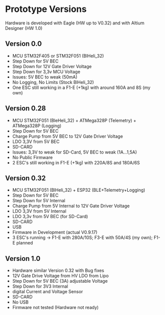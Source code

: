 # Prototype Versions

Hardware is developed with Eagle (HW up to V0.32) and with Altium Designer (HW 1.0)

## Version 0.0
- MCU STM32F405 or STM32F051 (BlHeli_32)
- Step Down for 5V BEC
- Step Down for 12V Gate Driver Voltage
- Step Down for 3,3v MCU Voltage
- Issues: 5V BEC to weak (50mA)
- No Logging, No Limits (Stock BlHeli_32)
- One ESC still working in a F1-E (+1kg) with around 160A and 8S (my own)

## Version 0.28
- MCU STM32F051 (BleHeli_32) + ATMega328P (Telemetry) + ATMega328P (Logging)
- Step Down for 5V BEC
- Charge Pump from 5V BEC to 12V Gate Driver Voltage
- LDO 3,3V from 5V BEC
- SD-CARD
- Issues: 3,3V to weak for SD-Card, 5V BEC to weak (1A...1,5A)
- No Public Firmware
- 2 ESC's still working in F1-E (+1kg) with 220A/8S and 180A/6S

## Version 0.32
- MCU STM32F051 (BlHeli_32) + ESP32 (BLE+Telemetry+Logging)
- Step Down for 5V BEC
- Step Down for 5V Internal
- Charge Pump from 5V Internal to 12V Gate Driver Voltage
- LDO 3,3V from 5V Internal
- LDO 3,3v from 5V BEC (for SD-Card)
- SD-CARD
- USB
- Firmware in Development (actual V0.9.17)
- 3 ESC's running -> F1-E with 280A/10S; F3-E with 50A/4S (my own); F1-E planned

## Version 1.0
- Hardware similar Version 0.32 with Bug fixes
- 12V Gate Drive Voltage from HV LDO from Lipo
- Step Down for 5V BEC (3A) adjustable Voltage
- Step Down for 3V3 Internal
- digital Current and Voltage Sensor
- SD-CARD
- No USB
- Firmware not tested (Hardware not ready)

